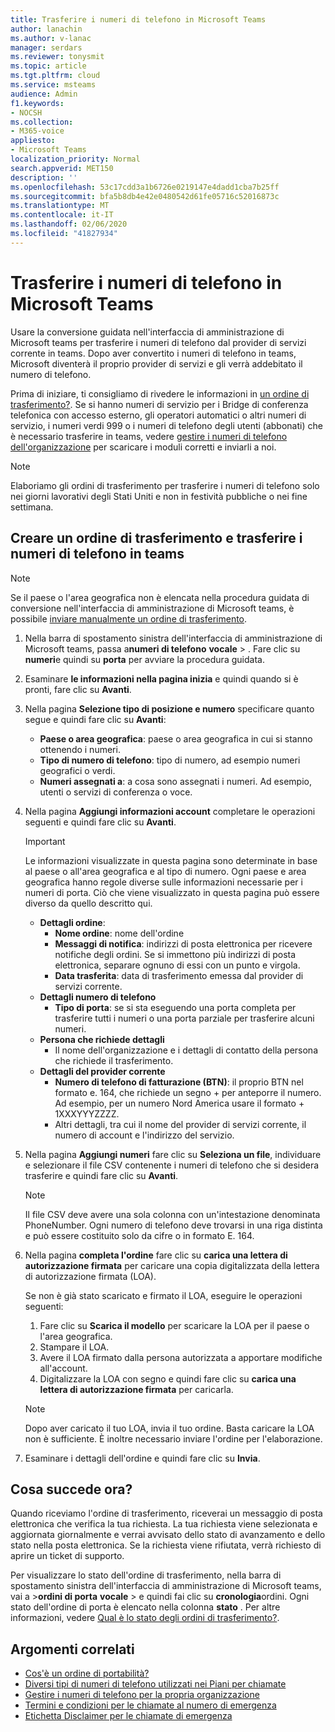 ```yaml
---
title: Trasferire i numeri di telefono in Microsoft Teams
author: lanachin
ms.author: v-lanac
manager: serdars
ms.reviewer: tonysmit
ms.topic: article
ms.tgt.pltfrm: cloud
ms.service: msteams
audience: Admin
f1.keywords:
- NOCSH
ms.collection:
- M365-voice
appliesto:
- Microsoft Teams
localization_priority: Normal
search.appverid: MET150
description: ''
ms.openlocfilehash: 53c17cdd3a1b6726e0219147e4dadd1cba7b25ff
ms.sourcegitcommit: bfa5b8db4e42e0480542d61fe05716c52016873c
ms.translationtype: MT
ms.contentlocale: it-IT
ms.lasthandoff: 02/06/2020
ms.locfileid: "41827934"
---
```

# <a name="transfer-phone-numbers-to-microsoft-teams"></a>Trasferire i numeri di telefono in Microsoft Teams

Usare la conversione guidata nell'interfaccia di amministrazione di Microsoft teams per trasferire i numeri di telefono dal provider di servizi corrente in teams. Dopo aver convertito i numeri di telefono in teams, Microsoft diventerà il proprio provider di servizi e gli verrà addebitato il numero di telefono.

Prima di iniziare, ti consigliamo di rivedere le informazioni in [un ordine di trasferimento?](port-order-overview.md). Se si hanno numeri di servizio per i Bridge di conferenza telefonica con accesso esterno, gli operatori automatici o altri numeri di servizio, i numeri verdi 999 o i numeri di telefono degli utenti (abbonati) che è necessario trasferire in teams, vedere [gestire i numeri di telefono dell'organizzazione](../manage-phone-numbers-for-your-organization/manage-phone-numbers-for-your-organization.md) per scaricare i moduli corretti e inviarli a noi.

  > [!NOTE]
  > Elaboriamo gli ordini di trasferimento per trasferire i numeri di telefono solo nei giorni lavorativi degli Stati Uniti e non in festività pubbliche o nei fine settimana.

## <a name="create-a-port-order-and-transfer-your-phone-numbers-to-teams"></a>Creare un ordine di trasferimento e trasferire i numeri di telefono in teams

> [!NOTE]
> Se il paese o l'area geografica non è elencata nella procedura guidata di conversione nell'interfaccia di amministrazione di Microsoft teams, è possibile [inviare manualmente un ordine di trasferimento](manually-submit-port-order.md).

1. Nella barra di spostamento sinistra dell'interfaccia di amministrazione di Microsoft teams, passa a**numeri di telefono** **vocale** > . Fare clic su **numeri**e quindi su **porta** per avviare la procedura guidata.
2. Esaminare **le informazioni nella pagina inizia** e quindi quando si è pronti, fare clic su **Avanti**.
3. Nella pagina **Selezione tipo di posizione e numero** specificare quanto segue e quindi fare clic su **Avanti**:

    - **Paese o area geografica**: paese o area geografica in cui si stanno ottenendo i numeri.
    - **Tipo di numero di telefono**: tipo di numero, ad esempio numeri geografici o verdi.
    - **Numeri assegnati a**: a cosa sono assegnati i numeri. Ad esempio, utenti o servizi di conferenza o voce.

4. Nella pagina **Aggiungi informazioni account** completare le operazioni seguenti e quindi fare clic su **Avanti**.

    > [!IMPORTANT]
    > Le informazioni visualizzate in questa pagina sono determinate in base al paese o all'area geografica e al tipo di numero. Ogni paese e area geografica hanno regole diverse sulle informazioni necessarie per i numeri di porta. Ciò che viene visualizzato in questa pagina può essere diverso da quello descritto qui.

    - **Dettagli ordine**: 
        - **Nome ordine**: nome dell'ordine
        - **Messaggi di notifica**: indirizzi di posta elettronica per ricevere notifiche degli ordini. Se si immettono più indirizzi di posta elettronica, separare ognuno di essi con un punto e virgola.
        - **Data trasferita**: data di trasferimento emessa dal provider di servizi corrente.
    - **Dettagli numero di telefono**
        - **Tipo di porta**: se si sta eseguendo una porta completa per trasferire tutti i numeri o una porta parziale per trasferire alcuni numeri.
    - **Persona che richiede dettagli**  
        - Il nome dell'organizzazione e i dettagli di contatto della persona che richiede il trasferimento.
    - **Dettagli del provider corrente**
        - **Numero di telefono di fatturazione (BTN)**: il proprio BTN nel formato e. 164, che richiede un segno + per anteporre il numero. Ad esempio, per un numero Nord America usare il formato + 1XXXYYYZZZZ.
        - Altri dettagli, tra cui il nome del provider di servizi corrente, il numero di account e l'indirizzo del servizio.
            
5. Nella pagina **Aggiungi numeri** fare clic su **Seleziona un file**, individuare e selezionare il file CSV contenente i numeri di telefono che si desidera trasferire e quindi fare clic su **Avanti**.  

    > [!NOTE]
    > Il file CSV deve avere una sola colonna con un'intestazione denominata PhoneNumber. Ogni numero di telefono deve trovarsi in una riga distinta e può essere costituito solo da cifre o in formato E. 164.

6. Nella pagina **completa l'ordine** fare clic su **carica una lettera di autorizzazione firmata** per caricare una copia digitalizzata della lettera di autorizzazione firmata (LOA).

    Se non è già stato scaricato e firmato il LOA, eseguire le operazioni seguenti:
    
    1. Fare clic su **Scarica il modello** per scaricare la LOA per il paese o l'area geografica. 
    2. Stampare il LOA.
    3. Avere il LOA firmato dalla persona autorizzata a apportare modifiche all'account.
    4. Digitalizzare la LOA con segno e quindi fare clic su **carica una lettera di autorizzazione firmata** per caricarla.

    > [!NOTE]
    > Dopo aver caricato il tuo LOA, invia il tuo ordine. Basta caricare la LOA non è sufficiente. È inoltre necessario inviare l'ordine per l'elaborazione.

7. Esaminare i dettagli dell'ordine e quindi fare clic su **Invia**.


## <a name="what-happens-next"></a>Cosa succede ora?

Quando riceviamo l'ordine di trasferimento, riceverai un messaggio di posta elettronica che verifica la tua richiesta. La tua richiesta viene selezionata e aggiornata giornalmente e verrai avvisato dello stato di avanzamento e dello stato nella posta elettronica. Se la richiesta viene rifiutata, verrà richiesto di aprire un ticket di supporto.

Per visualizzare lo stato dell'ordine di trasferimento, nella barra di spostamento sinistra dell'interfaccia di amministrazione di Microsoft teams, vai a >**ordini di porta** **vocale** > e quindi fai clic su **cronologia**ordini. Ogni stato dell'ordine di porta è elencato nella colonna **stato** . Per altre informazioni, vedere [Qual è lo stato degli ordini di trasferimento?](port-order-status.md).

## <a name="related-topics"></a>Argomenti correlati

- [Cos'è un ordine di portabilità?](port-order-overview.md)
- [Diversi tipi di numeri di telefono utilizzati nei Piani per chiamate](../different-kinds-of-phone-numbers-used-for-calling-plans.md)
- [Gestire i numeri di telefono per la propria organizzazione](../manage-phone-numbers-for-your-organization/manage-phone-numbers-for-your-organization.md)
- [Termini e condizioni per le chiamate al numero di emergenza](../emergency-calling-terms-and-conditions.md)
- [Etichetta Disclaimer per le chiamate di emergenza](https://github.com/MicrosoftDocs/OfficeDocs-SkypeForBusiness/blob/live/Teams/downloads/emergency-calling/emergency-calling-label-(en-us)-(v.1.0).zip?raw=true)